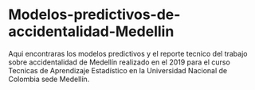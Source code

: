 # Modelos-predictivos-de-accidentalidad-Medellin
Aqui encontraras los modelos predictivos y el reporte tecnico del trabajo sobre accidentalidad de Medellín realizado en el 2019 para el curso Tecnicas de Aprendizaje Estadístico en la Universidad Nacional de Colombia sede Medellín.
